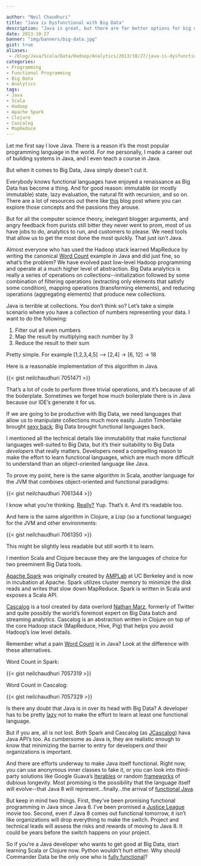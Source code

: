 ```yaml
---

author: "Neil Chaudhuri"
title: "Java is Dysfunctional with Big Data"
description: "Java is great, but there are far better options for big data analytics."
date: 2013-10-27
banner: "img/banners/big-data.jpg"
gist: true
aliases: 
 - /blog/Java/Scala/Data/Hadoop/Analytics/2013/10/27/java-is-dysfunctional-with-big-data
categories:
- Programming
- Functional Programming
- Big Data
- Analytics
tags: 
- Java
- Scala
- Hadoop
- Apache Spark
- Clojure
- Cascalog
- MapReduce
---
```

Let me first say I love Java. There is a reason it’s the most popular programming language in the world. For me
personally, I made a career out of building systems in Java, and I even teach a course in Java.

But when it comes to Big Data, Java simply doesn’t cut it.

Everybody knows functional languages have enjoyed a renaissance as Big Data has become a thing. And for good reason:
immutable (or mostly immutable) state, lazy evaluation, the natural fit with recursion, and so on. There are a lot of
resources out there like [this](http://cafe.elharo.com/programming/java-programming/why-functional-programming-in-java-is-dangerous/)
blog post where you can explore those concepts and the passions they arouse.

But for all the computer science theory, inelegant blogger arguments, and angry feedback from purists still bitter they
never went to prom, most of us have jobs to do, analytics to run, and customers to please. We need tools that allow us
to get the most done the most quickly. That just isn’t Java.

Almost everyone who has used the Hadoop stack learned MapReduce by writing the canonical
[Word Count](http://developer.yahoo.com/hadoop/tutorial/module4.html#wordcount) example in Java and did just fine, so
what’s the problem? We have evolved past low-level Hadoop programming and operate at a much higher level of abstraction.
Big Data analytics is really a series of operations on collections--initialization followed by some combination of
filtering operations (extracting only elements that satisfy some condition), mapping operations (transforming elements),
and reducing operations (aggregating elements) that produce new collections.

Java is terrible at collections. You don’t think so? Let’s take a simple scenario where you have a collection of numbers
representing your data. I want to do the following:

1. Filter out all even numbers
2. Map the result by multiplying each number by 3
3. Reduce the result to their sum

Pretty simple. For example [1,2,3,4,5] --> [2,4] -> [6, 12] -> 18

Here is a reasonable implementation of this algorithm in Java.

{{< gist neilchaudhuri 7051471 >}}

That’s a lot of code to perform three trivial operations, and it’s because of all the boilerplate. Sometimes we forget
how much boilerplate there is in Java because our IDE’s generate it for us.

If we are going to be productive with Big Data, we need languages that allow us to manipulate collections much more easily.
Justin Timberlake brought [sexy back](http://www.youtube.com/watch?v=3gOHvDP_vCs); Big Data brought functional languages back.

I mentioned all the technical details like immutability that make functional languages well-suited to Big Data, but it’s
their suitability to Big Data *developers* that really matters. Developers need a compelling reason to make the effort
to learn functional languages, which are much more difficult to understand than an object-oriented language like Java.

To prove my point, here is the same algorithm in Scala, another language for the JVM that combines object-oriented and
functional paradigms:

{{< gist neilchaudhuri 7061344 >}}

I know what you’re thinking. [Really?](http://www.thedailybeast.com/videos/2013/05/19/really-amy-poehler-returns-to-snl.html)
Yup. That’s it. And it’s readable too.

And here is the same algorithm in Clojure, a Lisp (so a functional language) for the JVM and other environments:

{{< gist neilchaudhuri 7061350 >}}

This might be slightly less readable but still worth it to learn.

I mention Scala and Clojure because they are the languages of choice for two preeminent Big Data tools.

[Apache Spark](http://spark.incubator.apache.org/) was originally created by [AMPLab](https://amplab.cs.berkeley.edu/)
at UC Berkeley and is now in incubation at Apache. Spark utilizes cluster memory to minimize the disk reads and writes
that slow down MapReduce. Spark is written in Scala and exposes a Scala API.

[Cascalog](https://github.com/nathanmarz/cascalog) is a tool created by data overlord [Nathan Marz](https://twitter.com/nathanmarz),
formerly of Twitter and quite possibly the world’s foremost expert on Big Data batch and streaming analytics. Cascalog
is an abstraction written in Clojure on top of the core Hadoop stack (MapReduce, Hive, Pig) that helps you avoid
Hadoop’s low level details.

Remember what a pain [Word Count](http://developer.yahoo.com/hadoop/tutorial/module4.html#wordcount)  is in Java? Look
at the difference with these alternatives.

Word Count in Spark:

{{< gist neilchaudhuri 7057319 >}}


Word Count in Cascalog:

{{< gist neilchaudhuri 7057329 >}}

Is there any doubt that Java is in over its head with Big Data? A developer has to be pretty [lazy](http://www.youtube.com/watch?v=Px5TWbc4xQo)
not to make the effort to learn at least one functional language.

But if you are, all is not lost. Both Spark and Cascalog (as [JCascalog](https://github.com/nathanmarz/cascalog/wiki/JCascalog))
hava Java API’s too. As cumbersome as Java is, they are realistic enough to know that minimizing the barrier to entry for developers *and* their organizations is important.

And there are efforts underway to make Java itself functional. Right now, you can use anonymous inner classes to fake it,
or you can look into third-party solutions like Google Guava’s [Iterables](http://docs.guava-libraries.googlecode.com/git/javadoc/com/google/common/collect/Iterables.html) or random [frameworks](https://github.com/functionaljava/functionaljava) of dubious longevity. Most promising is the possibility that the language itself will evolve--that Java 8 will represent...finally...the arrival of [functional Java](http://blog.agiledeveloper.com/2013/01/functional-programming-in-java-is-quite.html).

But keep in mind two things. First, they’ve been promising functional programming in Java since Java 6. I’ve been promised
a [Justice League](http://media.dcentertainment.com/sites/default/files/character_bio_576_justiceleague.jpg) movie too. Second,
even if Java 8 comes out functional tomorrow, it isn’t like organizations will drop everything to make the switch. Project
and technical leads will assess the risks and rewards of moving to Java 8. It could be years before the switch happens on your project.

So if you’re a Java developer who wants to get good at Big Data, start learning Scala or Clojure now. Python wouldn’t
hurt either. Why should Commander Data be the only one who is [fully functional](http://www.youtube.com/watch?v=9ev1ec0Z0GI)?
